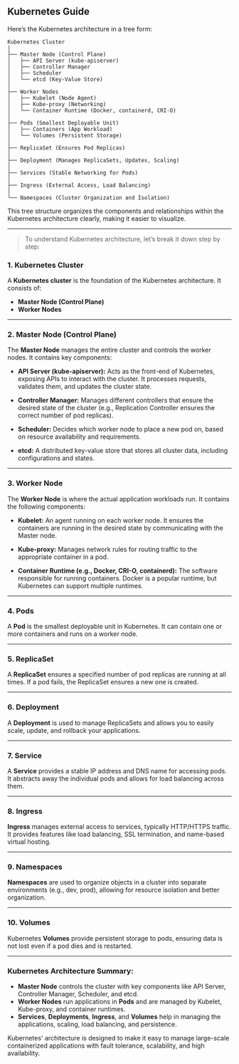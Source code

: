 ## Kubernetes Guide

Here’s the Kubernetes architecture in a tree form:

```
Kubernetes Cluster
│
├── Master Node (Control Plane)
│   ├── API Server (kube-apiserver)
│   ├── Controller Manager
│   ├── Scheduler
│   └── etcd (Key-Value Store)
│
├── Worker Nodes
│   ├── Kubelet (Node Agent)
│   ├── Kube-proxy (Networking)
│   └── Container Runtime (Docker, containerd, CRI-O)
│
├── Pods (Smallest Deployable Unit)
│   ├── Containers (App Workload)
│   └── Volumes (Persistent Storage)
│
├── ReplicaSet (Ensures Pod Replicas)
│
├── Deployment (Manages ReplicaSets, Updates, Scaling)
│
├── Services (Stable Networking for Pods)
│
├── Ingress (External Access, Load Balancing)
│
└── Namespaces (Cluster Organization and Isolation)
```

This tree structure organizes the components and relationships within the Kubernetes architecture clearly, making it easier to visualize.

---

> To understand Kubernetes architecture, let’s break it down step by step:

### 1. **Kubernetes Cluster**
A **Kubernetes cluster** is the foundation of the Kubernetes architecture. It consists of:

- **Master Node (Control Plane)**
- **Worker Nodes**

---

### 2. **Master Node (Control Plane)**
The **Master Node** manages the entire cluster and controls the worker nodes. It contains key components:

- **API Server (kube-apiserver):**
  Acts as the front-end of Kubernetes, exposing APIs to interact with the cluster. It processes requests, validates them, and updates the cluster state.

- **Controller Manager:**
  Manages different controllers that ensure the desired state of the cluster (e.g., Replication Controller ensures the correct number of pod replicas).

- **Scheduler:**
  Decides which worker node to place a new pod on, based on resource availability and requirements.

- **etcd:**
  A distributed key-value store that stores all cluster data, including configurations and states.

---

### 3. **Worker Node**
The **Worker Node** is where the actual application workloads run. It contains the following components:

- **Kubelet:**
  An agent running on each worker node. It ensures the containers are running in the desired state by communicating with the Master node.

- **Kube-proxy:**
  Manages network rules for routing traffic to the appropriate container in a pod.

- **Container Runtime (e.g., Docker, CRI-O, containerd):**
  The software responsible for running containers. Docker is a popular runtime, but Kubernetes can support multiple runtimes.

---

### 4. **Pods**
A **Pod** is the smallest deployable unit in Kubernetes. It can contain one or more containers and runs on a worker node.

---

### 5. **ReplicaSet**
A **ReplicaSet** ensures a specified number of pod replicas are running at all times. If a pod fails, the ReplicaSet ensures a new one is created.

---

### 6. **Deployment**
A **Deployment** is used to manage ReplicaSets and allows you to easily scale, update, and rollback your applications.

---

### 7. **Service**
A **Service** provides a stable IP address and DNS name for accessing pods. It abstracts away the individual pods and allows for load balancing across them.

---

### 8. **Ingress**
**Ingress** manages external access to services, typically HTTP/HTTPS traffic. It provides features like load balancing, SSL termination, and name-based virtual hosting.

---

### 9. **Namespaces**
**Namespaces** are used to organize objects in a cluster into separate environments (e.g., dev, prod), allowing for resource isolation and better organization.

---

### 10. **Volumes**
Kubernetes **Volumes** provide persistent storage to pods, ensuring data is not lost even if a pod dies and is restarted.

---

### Kubernetes Architecture Summary:
- **Master Node** controls the cluster with key components like API Server, Controller Manager, Scheduler, and etcd.
- **Worker Nodes** run applications in **Pods** and are managed by Kubelet, Kube-proxy, and container runtimes.
- **Services**, **Deployments**, **Ingress**, and **Volumes** help in managing the applications, scaling, load balancing, and persistence.

Kubernetes' architecture is designed to make it easy to manage large-scale containerized applications with fault tolerance, scalability, and high availability.
